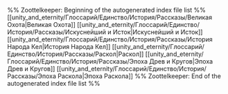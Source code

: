 %% Zoottelkeeper: Beginning of the autogenerated index file list  %%
 [[unity_and_eternity/Глоссарий/Единство/История/Рассказы/Великая Охота|Великая Охота]]
 [[unity_and_eternity/Глоссарий/Единство/История/Рассказы/Искуснейший и Исток|Искуснейший и Исток]]
 [[unity_and_eternity/Глоссарий/Единство/История/Рассказы/История Народа Кел|История Народа Кел]]
 [[unity_and_eternity/Глоссарий/Единство/История/Рассказы/Раскол|Раскол]]
 [[unity_and_eternity/Глоссарий/Единство/История/Рассказы/Эпоха Древ и Кругов|Эпоха Древ и Кругов]]
 [[unity_and_eternity/Глоссарий/Единство/История/Рассказы/Эпоха Раскола|Эпоха Раскола]]
%% Zoottelkeeper: End of the autogenerated index file list  %%

